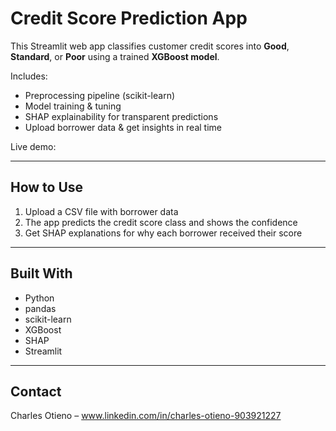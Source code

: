 
# Credit Score Prediction App

This Streamlit web app classifies customer credit scores into **Good**, **Standard**, or **Poor** using a trained **XGBoost model**.

Includes:
- Preprocessing pipeline (scikit-learn)
- Model training & tuning
- SHAP explainability for transparent predictions
- Upload borrower data & get insights in real time

Live demo: 

---

##  How to Use

1. Upload a CSV file with borrower data
2. The app predicts the credit score class and shows the confidence
3. Get SHAP explanations for why each borrower received their score

---

##  Built With

- Python
- pandas
- scikit-learn
- XGBoost
- SHAP
- Streamlit

---

##  Contact

Charles Otieno – www.linkedin.com/in/charles-otieno-903921227 
